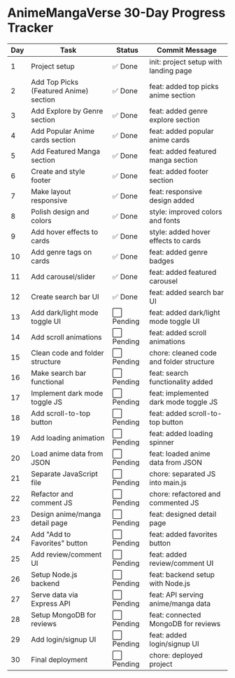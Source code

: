 # AnimeMangaVerse 30-Day Progress Tracker

| Day | Task                           | Status    | Commit Message                        |
|-----|--------------------------------|-----------|-------------------------------------|
| 1   | Project setup                  | ✅ Done   | init: project setup with landing page |
| 2   | Add Top Picks (Featured Anime) section | ✅ Done   | feat: added top picks anime section  |
| 3   | Add Explore by Genre section   | ✅ Done   | feat: added genre explore section     |
| 4   | Add Popular Anime cards section| ✅ Done   | feat: added popular anime cards       |
| 5   | Add Featured Manga section     | ✅ Done   | feat: added featured manga section    |
| 6   | Create and style footer        | ✅ Done   | feat: added footer section             |
| 7   | Make layout responsive         | ✅ Done   | feat: responsive design added          |
| 8   | Polish design and colors       | ✅ Done   | style: improved colors and fonts       |
| 9   | Add hover effects to cards     | ✅ Done   | style: added hover effects to cards    |
| 10  | Add genre tags on cards        | ✅ Done   | feat: added genre badges               |
| 11  | Add carousel/slider            | ✅ Done   | feat: added featured carousel          |
| 12  | Create search bar UI           | ✅ Done   | feat: added search bar UI              |
| 13  | Add dark/light mode toggle UI  | ⬜ Pending | feat: added dark/light mode toggle UI |
| 14  | Add scroll animations          | ⬜ Pending | feat: added scroll animations          |
| 15  | Clean code and folder structure| ⬜ Pending | chore: cleaned code and folder structure |
| 16  | Make search bar functional     | ⬜ Pending | feat: search functionality added       |
| 17  | Implement dark mode toggle JS  | ⬜ Pending | feat: implemented dark mode toggle JS |
| 18  | Add scroll-to-top button       | ⬜ Pending | feat: added scroll-to-top button       |
| 19  | Add loading animation          | ⬜ Pending | feat: added loading spinner            |
| 20  | Load anime data from JSON      | ⬜ Pending | feat: loaded anime data from JSON      |
| 21  | Separate JavaScript file       | ⬜ Pending | chore: separated JS into main.js       |
| 22  | Refactor and comment JS        | ⬜ Pending | chore: refactored and commented JS     |
| 23  | Design anime/manga detail page | ⬜ Pending | feat: designed detail page              |
| 24  | Add "Add to Favorites" button  | ⬜ Pending | feat: added favorites button           |
| 25  | Add review/comment UI          | ⬜ Pending | feat: added review/comment UI           |
| 26  | Setup Node.js backend          | ⬜ Pending | feat: backend setup with Node.js        |
| 27  | Serve data via Express API     | ⬜ Pending | feat: API serving anime/manga data      |
| 28  | Setup MongoDB for reviews      | ⬜ Pending | feat: connected MongoDB for reviews     |
| 29  | Add login/signup UI            | ⬜ Pending | feat: added login/signup UI             |
| 30  | Final deployment               | ⬜ Pending | chore: deployed project                  |
